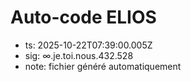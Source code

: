 # Auto-code ELIOS
- ts: 2025-10-22T07:39:00.005Z
- sig: ∞.je.toi.nous.432.528
- note: fichier généré automatiquement
